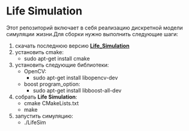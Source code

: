 # Life Simulation

Этот репозиторий включает в себя реализацию дискретной модели симуляции жизни.Для сборки нужно выполнить следующие шаги:
1.  скачать последнюю версию [**Life_Simulation**](https://github.com/einerfreiheit/life_simulation.git)
2.  установить cmake: 
    *  sudo apt-get install cmake
3.  установить следующие библиотеки: 
    - OpenCV: 
         -  sudo apt-get install libopencv-dev
    - boost program_option: 
         - sudo apt-get install libboost-all-dev
4.  собрать **Life Simulation**:
      -  cmake CMakeLists.txt
      -  make
5.  запустить симуляцию:
     -   ./LifeSim
